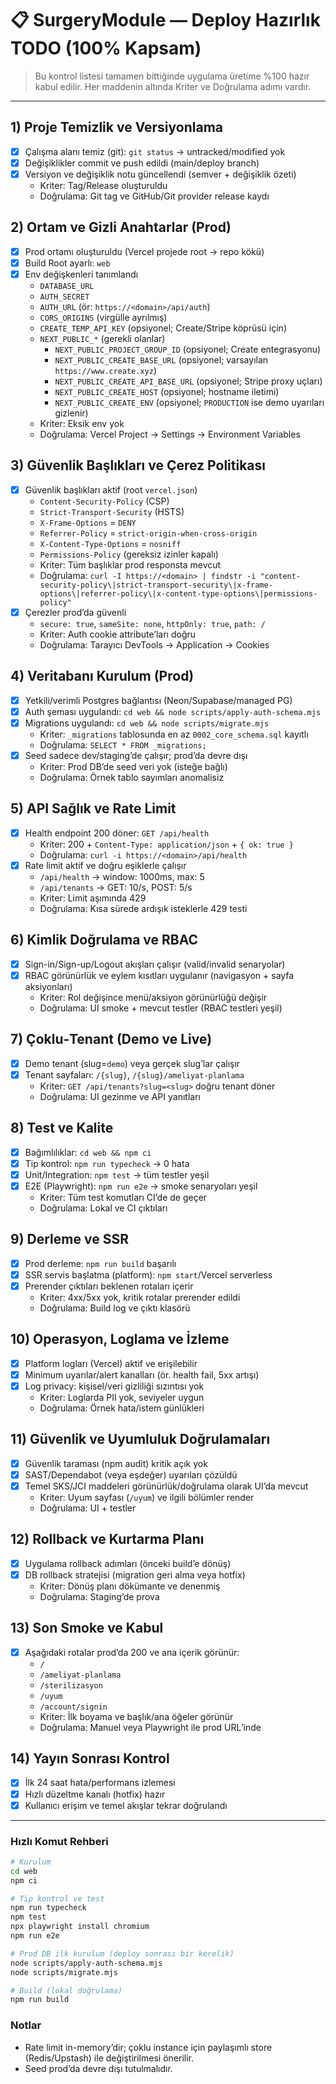 # 📋 SurgeryModule — Deploy Hazırlık TODO (100% Kapsam)

> Bu kontrol listesi tamamen bittiğinde uygulama üretime %100 hazır kabul edilir. Her maddenin altında Kriter ve Doğrulama adımı vardır.

---

## 1) Proje Temizlik ve Versiyonlama
- [x] Çalışma alanı temiz (git): `git status` → untracked/modified yok
- [x] Değişiklikler commit ve push edildi (main/deploy branch)
- [x] Versiyon ve değişiklik notu güncellendi (semver + değişiklik özeti)
  - Kriter: Tag/Release oluşturuldu
  - Doğrulama: Git tag ve GitHub/Git provider release kaydı

## 2) Ortam ve Gizli Anahtarlar (Prod)
- [x] Prod ortamı oluşturuldu (Vercel projede root → repo kökü)
- [x] Build Root ayarlı: `web`
- [x] Env değişkenleri tanımlandı
  - `DATABASE_URL`
  - `AUTH_SECRET`
  - `AUTH_URL` (ör: `https://<domain>/api/auth`)
  - `CORS_ORIGINS` (virgülle ayrılmış)
  - `CREATE_TEMP_API_KEY` (opsiyonel; Create/Stripe köprüsü için)
  - `NEXT_PUBLIC_*` (gerekli olanlar)
    - `NEXT_PUBLIC_PROJECT_GROUP_ID` (opsiyonel; Create entegrasyonu)
    - `NEXT_PUBLIC_CREATE_BASE_URL` (opsiyonel; varsayılan `https://www.create.xyz`)
    - `NEXT_PUBLIC_CREATE_API_BASE_URL` (opsiyonel; Stripe proxy uçları)
    - `NEXT_PUBLIC_CREATE_HOST` (opsiyonel; hostname iletimi)
    - `NEXT_PUBLIC_CREATE_ENV` (opsiyonel; `PRODUCTION` ise demo uyarıları gizlenir)
  - Kriter: Eksik env yok
  - Doğrulama: Vercel Project → Settings → Environment Variables

## 3) Güvenlik Başlıkları ve Çerez Politikası
- [x] Güvenlik başlıkları aktif (root `vercel.json`)
  - `Content-Security-Policy` (CSP)
  - `Strict-Transport-Security` (HSTS)
  - `X-Frame-Options` = `DENY`
  - `Referrer-Policy` = `strict-origin-when-cross-origin`
  - `X-Content-Type-Options` = `nosniff`
  - `Permissions-Policy` (gereksiz izinler kapalı)
  - Kriter: Tüm başlıklar prod responsta mevcut
  - Doğrulama: `curl -I https://<domain> | findstr -i "content-security-policy\|strict-transport-security\|x-frame-options\|referrer-policy\|x-content-type-options\|permissions-policy"`
- [x] Çerezler prod’da güvenli
  - `secure: true`, `sameSite: none`, `httpOnly: true`, `path: /`
  - Kriter: Auth cookie attribute’ları doğru
  - Doğrulama: Tarayıcı DevTools → Application → Cookies

## 4) Veritabanı Kurulum (Prod)
- [x] Yetkili/verimli Postgres bağlantısı (Neon/Supabase/managed PG)
- [x] Auth şeması uygulandı: `cd web && node scripts/apply-auth-schema.mjs`
- [x] Migrations uygulandı: `cd web && node scripts/migrate.mjs`
  - Kriter: `_migrations` tablosunda en az `0002_core_schema.sql` kayıtlı
  - Doğrulama: `SELECT * FROM _migrations;`
- [x] Seed sadece dev/staging’de çalışır; prod’da devre dışı
  - Kriter: Prod DB’de seed veri yok (isteğe bağlı)
  - Doğrulama: Örnek tablo sayımları anomalisiz

## 5) API Sağlık ve Rate Limit
- [x] Health endpoint 200 döner: `GET /api/health`
  - Kriter: 200 + `Content-Type: application/json` + `{ ok: true }`
  - Doğrulama: `curl -i https://<domain>/api/health`
- [x] Rate limit aktif ve doğru eşiklerle çalışır
  - `/api/health` → window: 1000ms, max: 5
  - `/api/tenants` → GET: 10/s, POST: 5/s
  - Kriter: Limit aşımında 429
  - Doğrulama: Kısa sürede ardışık isteklerle 429 testi

## 6) Kimlik Doğrulama ve RBAC
- [x] Sign-in/Sign-up/Logout akışları çalışır (valid/invalid senaryolar)
- [x] RBAC görünürlük ve eylem kısıtları uygulanır (navigasyon + sayfa aksiyonları)
  - Kriter: Rol değişince menü/aksiyon görünürlüğü değişir
  - Doğrulama: UI smoke + mevcut testler (RBAC testleri yeşil)

## 7) Çoklu‑Tenant (Demo ve Live)
- [x] Demo tenant (slug=`demo`) veya gerçek slug’lar çalışır
- [x] Tenant sayfaları: `/{slug}`, `/{slug}/ameliyat-planlama`
  - Kriter: `GET /api/tenants?slug=<slug>` doğru tenant döner
  - Doğrulama: UI gezinme ve API yanıtları

## 8) Test ve Kalite
- [x] Bağımlılıklar: `cd web && npm ci`
- [x] Tip kontrol: `npm run typecheck` → 0 hata
- [x] Unit/Integration: `npm test` → tüm testler yeşil
- [x] E2E (Playwright): `npm run e2e` → smoke senaryoları yeşil
  - Kriter: Tüm test komutları CI’de de geçer
  - Doğrulama: Lokal ve CI çıktıları

## 9) Derleme ve SSR
- [x] Prod derleme: `npm run build` başarılı
- [x] SSR servis başlatma (platform): `npm start`/Vercel serverless
- [x] Prerender çıktıları beklenen rotaları içerir
  - Kriter: 4xx/5xx yok, kritik rotalar prerender edildi
  - Doğrulama: Build log ve çıktı klasörü

## 10) Operasyon, Loglama ve İzleme
- [x] Platform logları (Vercel) aktif ve erişilebilir
- [x] Minimum uyarılar/alert kanalları (ör. health fail, 5xx artışı)
- [x] Log privacy: kişisel/veri gizliliği sızıntısı yok
  - Kriter: Loglarda PII yok, seviyeler uygun
  - Doğrulama: Örnek hata/istem günlükleri

## 11) Güvenlik ve Uyumluluk Doğrulamaları
- [x] Güvenlik taraması (npm audit) kritik açık yok
- [x] SAST/Dependabot (veya eşdeğer) uyarıları çözüldü
- [x] Temel SKS/JCI maddeleri görünürlük/doğrulama olarak UI’da mevcut
  - Kriter: Uyum sayfası (`/uyum`) ve ilgili bölümler render
  - Doğrulama: UI + testler

## 12) Rollback ve Kurtarma Planı
- [x] Uygulama rollback adımları (önceki build’e dönüş)
- [x] DB rollback stratejisi (migration geri alma veya hotfix)
  - Kriter: Dönüş planı dökümante ve denenmiş
  - Doğrulama: Staging’de prova

## 13) Son Smoke ve Kabul
- [x] Aşağıdaki rotalar prod’da 200 ve ana içerik görünür:
  - `/`
  - `/ameliyat-planlama`
  - `/sterilizasyon`
  - `/uyum`
  - `/account/signin`
  - Kriter: İlk boyama ve başlık/ana öğeler görünür
  - Doğrulama: Manuel veya Playwright ile prod URL’inde

## 14) Yayın Sonrası Kontrol
- [x] İlk 24 saat hata/performans izlemesi
- [x] Hızlı düzeltme kanalı (hotfix) hazır
- [x] Kullanıcı erişim ve temel akışlar tekrar doğrulandı

---

### Hızlı Komut Rehberi
```bash
# Kurulum
cd web
npm ci

# Tip kontrol ve test
npm run typecheck
npm test
npx playwright install chromium
npm run e2e

# Prod DB ilk kurulum (deploy sonrası bir kerelik)
node scripts/apply-auth-schema.mjs
node scripts/migrate.mjs

# Build (lokal doğrulama)
npm run build
```

### Notlar
- Rate limit in-memory’dir; çoklu instance için paylaşımlı store (Redis/Upstash) ile değiştirilmesi önerilir.
- Seed prod’da devre dışı tutulmalıdır.
